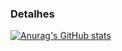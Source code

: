 ### Detalhes

[![Anurag's GitHub stats](httpsgithub-readme-stats.vercel.appapiusername=githubgusta-xis&show_icons=true&theme=dark)](httpsgithub.comanuraghazragithub-readme-stats)

